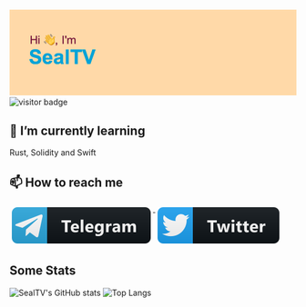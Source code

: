 #

![Hi!](./header.png)
![visitor badge](https://visitor-badge.glitch.me/badge?page_id=SealTV.visitor-badge)

<!--
**SealTV/SealTV** is a ✨ _special_ ✨ repository because its `README.md` (this file) appears on your GitHub profile.

Here are some ideas to get you started:

- 🔭 I’m currently working on ...
- 🌱 I’m currently learning ...
- 👯 I’m looking to collaborate on ...
- 🤔 I’m looking for help with ...
- 💬 Ask me about ...
- 📫 How to reach me: ...
- 😄 Pronouns: ...
- ⚡ Fun fact: ...
-->

## 🌱 I’m currently learning

 Rust, Solidity and Swift

## 📫 How to reach me

<p align="left">
   <a href="https://t.me/SealTV">
    <img src="svg/social/telegram.svg" alt="@SealTV" style="vertical-align:top; margin:6px 4px">
  </a>
  <a href="https://twitter.com/SealTV_">
    <img src="svg/social/twitter.svg" alt="twitter" style="vertical-align:top; margin:6px 4px">
  </a>
</p>

## Some Stats

![SealTV's GitHub stats](https://github-readme-stats.vercel.app/api?username=SealTV&show_icons=true&theme=dracula&count_private=true)
![Top Langs](https://github-readme-stats.vercel.app/api/top-langs/?username=SealTV&langs_count=5&theme=dracula&show_icons=true)

